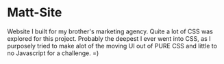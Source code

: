 # Matt-Site
Website I built for my brother's marketing agency. Quite a lot of CSS was explored for this project. Probably the deepest I ever went into CSS, as I purposely tried to make alot of the moving UI out of PURE CSS and little to no Javascript for a challenge. =)
